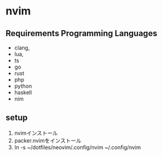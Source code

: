 # nvim
## Requirements Programming Languages
* clang,
* lua,
* ts
* go
* rust
* php
* python
* haskell
* nim

## setup
1. nvimインストール
2. packer.nvimをインストール
3. ln -s ~/dotfiles/neovim/.config/nvim ~/.config/nvim
